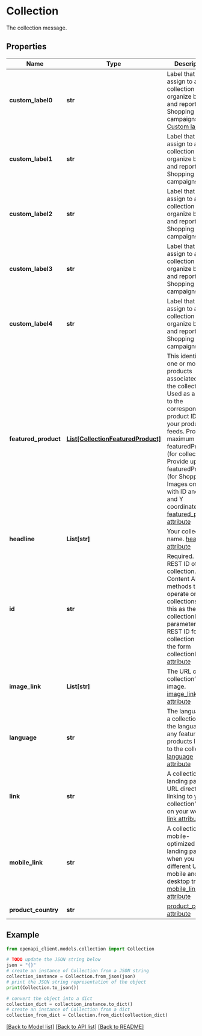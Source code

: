 # Collection

The collection message.

## Properties

Name | Type | Description | Notes
------------ | ------------- | ------------- | -------------
**custom_label0** | **str** | Label that you assign to a collection to help organize bidding and reporting in Shopping campaigns. [Custom label](https://support.google.com/merchants/answer/9674217) | [optional] 
**custom_label1** | **str** | Label that you assign to a collection to help organize bidding and reporting in Shopping campaigns. | [optional] 
**custom_label2** | **str** | Label that you assign to a collection to help organize bidding and reporting in Shopping campaigns. | [optional] 
**custom_label3** | **str** | Label that you assign to a collection to help organize bidding and reporting in Shopping campaigns. | [optional] 
**custom_label4** | **str** | Label that you assign to a collection to help organize bidding and reporting in Shopping campaigns. | [optional] 
**featured_product** | [**List[CollectionFeaturedProduct]**](CollectionFeaturedProduct.md) | This identifies one or more products associated with the collection. Used as a lookup to the corresponding product ID in your product feeds. Provide a maximum of 100 featuredProduct (for collections). Provide up to 10 featuredProduct (for Shoppable Images only) with ID and X and Y coordinates. [featured_product attribute](https://support.google.com/merchants/answer/9703736) | [optional] 
**headline** | **List[str]** | Your collection&#39;s name. [headline attribute](https://support.google.com/merchants/answer/9673580) | [optional] 
**id** | **str** | Required. The REST ID of the collection. Content API methods that operate on collections take this as their collectionId parameter. The REST ID for a collection is of the form collectionId. [id attribute](https://support.google.com/merchants/answer/9649290) | [optional] 
**image_link** | **List[str]** | The URL of a collection’s image. [image_link attribute](https://support.google.com/merchants/answer/9703236) | [optional] 
**language** | **str** | The language of a collection and the language of any featured products linked to the collection. [language attribute](https://support.google.com/merchants/answer/9673781) | [optional] 
**link** | **str** | A collection’s landing page. URL directly linking to your collection&#39;s page on your website. [link attribute](https://support.google.com/merchants/answer/9673983) | [optional] 
**mobile_link** | **str** | A collection’s mobile-optimized landing page when you have a different URL for mobile and desktop traffic. [mobile_link attribute](https://support.google.com/merchants/answer/9646123) | [optional] 
**product_country** | **str** | [product_country attribute](https://support.google.com/merchants/answer/9674155) | [optional] 

## Example

```python
from openapi_client.models.collection import Collection

# TODO update the JSON string below
json = "{}"
# create an instance of Collection from a JSON string
collection_instance = Collection.from_json(json)
# print the JSON string representation of the object
print(Collection.to_json())

# convert the object into a dict
collection_dict = collection_instance.to_dict()
# create an instance of Collection from a dict
collection_from_dict = Collection.from_dict(collection_dict)
```
[[Back to Model list]](../README.md#documentation-for-models) [[Back to API list]](../README.md#documentation-for-api-endpoints) [[Back to README]](../README.md)


